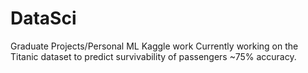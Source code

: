 # DataSci
Graduate Projects/Personal ML Kaggle work
Currently working on the Titanic dataset to predict survivability of passengers ~75% accuracy.
